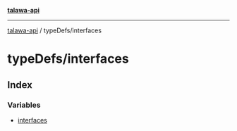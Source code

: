 [**talawa-api**](../../README.md)

***

[talawa-api](../../modules.md) / typeDefs/interfaces

# typeDefs/interfaces

## Index

### Variables

- [interfaces](variables/interfaces.md)

